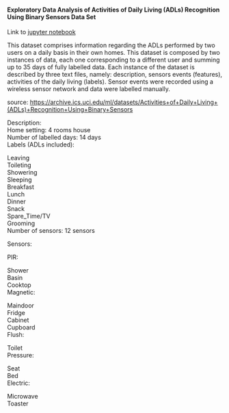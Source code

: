 #### Exploratory Data Analysis of Activities of Daily Living (ADLs) Recognition Using Binary Sensors Data Set

Link to [jupyter notebook](https://github.com/xngst/Activities_of_Daily_Living_EDA/blob/main/ADL%20data.ipynb)

This dataset comprises information regarding the ADLs performed by two users on a daily basis in their
own homes. This dataset is composed by two instances of data, each one corresponding to a different
user and summing up to 35 days of fully labelled data. Each instance of the dataset is described by
three text files, namely: description, sensors events (features), activities of the daily living (labels).
Sensor events were recorded using a wireless sensor network and data were labelled manually.

source: https://archive.ics.uci.edu/ml/datasets/Activities+of+Daily+Living+(ADLs)+Recognition+Using+Binary+Sensors

Description:  
Home setting: 4 rooms house  
Number of labelled days: 14 days  
Labels (ADLs included):  

Leaving  
Toileting  
Showering  
Sleeping  
Breakfast  
Lunch  
Dinner  
Snack  
Spare_Time/TV  
Grooming  
Number of sensors: 12 sensors  

Sensors:  

PIR:  
  
Shower  
Basin  
Cooktop  
Magnetic:  

Maindoor  
Fridge  
Cabinet  
Cupboard  
Flush:  

Toilet  
Pressure:  

Seat  
Bed  
Electric:  

Microwave  
Toaster  
